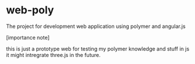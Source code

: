 # web-poly
The project for development web application using polymer and angular.js


[importance note]

this is just a prototype web for testing my polymer knowledge and stuff in js
it might intregrate three.js in the future.
